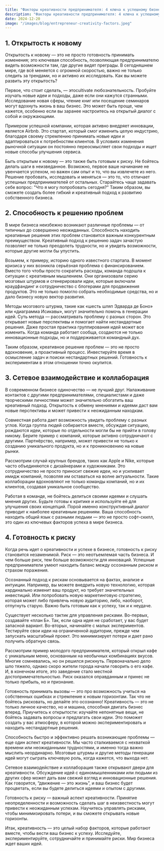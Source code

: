 ```yaml
---  
title: "Факторы креативности предпринимателя: 4 ключа к успешному бизнесу"  
description: "Факторы креативности предпринимателя: 4 ключа к успешному бизнесу"  
date: 2024-12-20
image: "/images/blog/entrepreneur-creativity-factors.jpeg" 
---
```


## 1. Открытость к новому

Открытость к новому — это не просто готовность принимать изменения; это ключевая способность, позволяющая предпринимателю видеть возможности там, где другие видят преграды. В сегодняшнем мире, где всё меняется с огромной скоростью, важно не только следить за трендами, но и активно их исследовать. Как вы можете развить эту открытость?

Первое, что стоит сделать, — этоcultivate любознательность. Пробуйте изучать новые идеи и подходы, даже если они кажутся странными. Исследование новая сферы, чтение книг или посещение семинаров могут вдохнуть жизнь в ваш бизнес. Это может быть проще, чем кажется, особенно если вы заранее настроитесь на открытый диалог с собой и окружающими.

Примером успешной компании, которая активно внедряет инновации, является Airbnb. Это стартап, который смог изменить целую индустрию, благодаря своему стремлению принимать новые идеи и адаптироваться к потребностям клиентов. В условиях изменения рыночной ситуации он постоянно переосмысляет свои подходы и ищет новые способы улучшения сервиса.

Быть открытым к новому — это также быть готовым к риску. Не бойтесь делать шаги в неизведанное. Возможно, первое ваше начинание не увенчается успехом, но важен сам опыт и то, что вы извлечете из него. Решение пробовать, исследовать и меняться — это то, что отличает успешных предпринимателей от остальных. Старайтесь чаще задавать себе вопрос: "Что я могу попробовать сегодня?" Таким образом, вы сможете создать более гибкий и креативный подход к развитию собственного бизнеса.
## 2. Способность к решению проблем

В мире бизнеса неизбежно возникают различные проблемы — от типичных до совершенно неожиданных. Способность находить креативные решения этих проблем становится важным конкурентным преимуществом. Креативный подход к решению задач зачастую позволяет не только преодолеть трудности, но и увидеть возможности, которые другие могли бы упустить.

Возьмем, к примеру, историю одного известного стартапа. В момент кризиса у них возникла серьёзная проблема с финансированием. Вместо того чтобы просто сократить расходы, команда подошла к ситуации с креативным мышлением. Они организовали серию мозговых штурмов и сгенерировали идеи, которые включали краудфандинг и сотрудничество с блогерами для продвижения продуктов. Это не только помогло собрать необходимые средства, но и дало бизнесу новую вектор развития.

Методы мозгового штурма, такие как «шесть шляп Эдварда де Боно» или «диаграмма Исикавы», могут значительно помочь в генерации идей. Суть метода — рассматривать проблему с разных сторон. Это открывает новые перспективы и помогает найти нестандартные решения. Даже простая практика группирования идей может все изменить. Когда команда работает сообща, создаются не только инновационные подходы, но и поддерживается командный дух.

Таким образом, креативное решение проблем — это не просто вдохновение, а проактивный процесс. Инвестируйте время в осмысление задач и поиски нестандартных решений. Готовность к экспериментам в этом отношении точно окупится.
## 3. Сетевое взаимодействие и коллаборация

В современном бизнесе одиночество — не лучший друг. Налаживание контактов с другими предпринимателями, специалистами и даже творческими личностями может значительно обогатить ваш креативный подход. Открытость к обмену мнениями и идеями даст вам новые перспективы и может привести к неожиданным находкам.

Совместная работа дает возможность увидеть проблему с разных углов. Когда группа людей собирается вместе, обсуждая ситуацию, рождаются идеи, которые по отдельности могли бы не прийти в голову никому. Берите пример с компаний, которые активно сотрудничают с другими. Партнёрство, например, может привести не только к созданию уникального продукта, но и к проникновению на новые рынки.

Рассмотрим случай крупных брендов, таких как Apple и Nike, которые часто объединяются с дизайнерами и художниками. Это сотрудничество не просто приносит свежие идеи, но и усиливает имидж компаний, позволяя им оставаться на волне актуальности. Такие коллаборации вдохновляют не только команды компаний, но и их клиентов, создавая уникальное сообщество.

Работая в команде, не бойтесь делиться своими идеями и слушать мнения других. Будьте готовы к критике и используйте её для улучшения своих концепций. Порой именно конструктивный диалог приводит к наиболее креативным решениям. Ваша способность находить общий язык с разными людьми — это не просто софт-скилл, это один из ключевых факторов успеха в мире бизнеса.
## 4. Готовность к риску 

Когда речь идет о креативности и успехе в бизнесе, готовность к риску становится незаменимой. Риск — это неотъемлемая часть бизнеса. И чем больше риск, тем больше возможности для инноваций. Успешные предприниматели умеют находить баланс между осознанным риском и страхом поражения. 

Осознанный подход к рискам основывается на фактах, анализе и интуиции. Например, вы можете внедрить новую технологию, которая кардинально изменит ваш продукт, но требует значительных инвестиций. Или попробовать новую маркетинговую стратегию, которая может либо привлечь новую аудиторию, либо, наоборот, отпугнуть старую. Важно быть готовым как к успеху, так и к неудаче.

Существует несколько тактик для управления рисками. Во-первых, создавайте «план Б». Так, если одна идея не сработает, у вас будет запасной вариант. Во-вторых, начинайте с малых экспериментов. Тестируйте свои идеи на ограниченной аудитории, прежде чем запускать масштабный проект. Это минимизирует потери и дает рано получить обратную связь.

Рассмотрим пример молодого предпринимателя, который открыл кафе с уникальным меню, основанным на необычных комбинациях вкусов. Многие сомневались, но он решился рискнуть. Первоначально дело шло тяжело, однако скоро жители города начали говорить о его кафе. И, в конечном итоге, это заведение стало местной достопримечательностью. Риск оказался оправданным и принес не только прибыль, но и признание. 

Готовность принимать вызовы — это про возможность учиться на собственных ошибках и стремление к новым горизонтам. Так что не бойтесь рисковать, но делайте это осознанно!
Креативность — это не только личное качество, но и машина, способная двигать бизнес вперед. Приучитесь к открытости: изучайте непонятные вещи, не бойтесь задавать вопросы и предлагать свои идеи. Это поможет создать у вас атмосферу, в которой можно экспериментировать и находить нестандартные решения. 

Способность быстро и эффективно решать возникающие проблемы — еще один аспект креативности. Мы часто сталкиваемся с нехваткой времени или неожиданными трудностями, и именно тогда важно мыслить неординарно. Мозговые штурмы и другие методы генерации идей могут сыграть ключевую роль, когда кажется, что выхода нет.

Сетевое взаимодействие и коллаборация также открывают двери для креативности. Обсуждение идей с единомышленниками или людьми из других сфер может дать вам свежий взгляд и инновационные решения. Как говорится, “движение — это жизнь”, и ваш бизнес будет процветать, если вы будете делиться идеями и опытом с другими.

Готовность к риску — важный аспект креативности. Принятие неопределенности и возможность сделать шаг в неизвестность могут привести к неожиданным успехам. Научитесь управлять рисками, чтобы минимизировать потери, и вы сможете открывать новые горизонты.

Итак, креативность — это целый набор факторов, которые работают вместе, чтобы вести ваш бизнес к успеху. Исследуйте, экспериментируйте, сотрудничайте и принимайте риски. Мир бизнеса ждет ваших идей.
